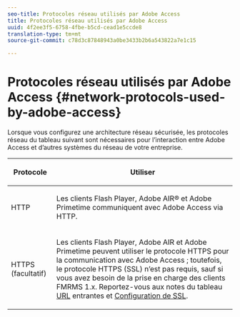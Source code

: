 ```yaml
---
seo-title: Protocoles réseau utilisés par Adobe Access
title: Protocoles réseau utilisés par Adobe Access
uuid: 4f2ee3f5-6758-4fbe-b5cd-cead1e5ccde8
translation-type: tm+mt
source-git-commit: c78d3c87848943a0be3433b2b6a543822a7e1c15

---
```



# Protocoles réseau utilisés par Adobe Access {#network-protocols-used-by-adobe-access}

Lorsque vous configurez une architecture réseau sécurisée, les protocoles réseau du tableau suivant sont nécessaires pour l’interaction entre Adobe Access et d’autres systèmes du réseau de votre entreprise.

<table frame="all" colsep="1" rowsep="1" class="+ topic/table adobe-d/table " id="table-itc-33z-n4"> 
 <thead class="- topic/thead "> 
  <tr rowsep="1" class="- topic/row "> 
   <th colname="1" class="- topic/entry entry"> <p class="- topic/p ">Protocole </p> </th> 
   <th colname="2" class="- topic/entry entry"> <p class="- topic/p ">Utiliser </p> </th> 
  </tr> 
 </thead>
 <tbody class="- topic/tbody "> 
  <tr rowsep="1" class="- topic/row "> 
   <td colname="1" class="- topic/entry "> <p class="- topic/p ">HTTP </p> </td> 
   <td colname="2" class="- topic/entry "> <p class="- topic/p ">Les clients Flash Player, Adobe AIR® et Adobe Primetime communiquent avec Adobe Access via HTTP. </p> </td> 
  </tr> 
  <tr rowsep="0" class="- topic/row "> 
   <td colname="1" class="- topic/entry "> <p class="- topic/p ">HTTPS (facultatif) </p> </td> 
   <td colname="2" class="- topic/entry "> <p class="- topic/p ">Les clients Flash Player, Adobe AIR et Adobe Primetime peuvent utiliser le protocole HTTPS pour la communication avec Adobe Access ; toutefois, le protocole HTTPS (SSL) n’est pas requis, sauf si vous avez besoin de la prise en charge des clients FMRMS 1.x. Reportez-vous aux notes du tableau <a href="network-topology-firewall-rules.md" format="dita" scope="local"> URL</a> entrantes et <a href="network-topology-nw-protocols.md"> Configuration de SSL</a>. </p> </td> 
  </tr> 
 </tbody> 
</table>